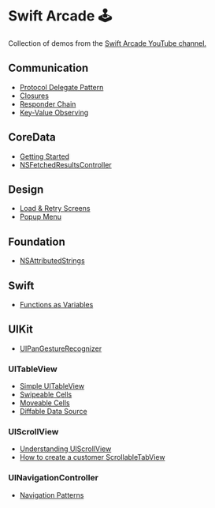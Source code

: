 # Swift Arcade 🕹

Collection of demos from the [Swift Arcade YouTube channel.](https://www.youtube.com/channel/UCxnCA5FBYRCFgIZWD0CKCVg?view_as=subscriber)

## Communication

- [Protocol Delegate Pattern](Communication/Protocol-Delegate.md)
- [Closures](Communication/Closures.md)
- [Responder Chain](Communication/Responder-Chain.md)
- [Key-Value Observing](Communication/KVO.md)

## CoreData

- [Getting Started](CoreData/1-GettingStarted.md)
- [NSFetchedResultsController](CoreData/2-NSFetchedResultsController.md)

## Design
- [Load & Retry Screens](https://github.com/jrasmusson/swift-arcade/blob/master/Design/LoadAndRetry/1-Load-And-Retry.md)
- [Popup Menu](https://github.com/jrasmusson/swift-arcade/tree/master/Design/PopupMenu)

## Foundation

- [NSAttributedStrings](https://github.com/jrasmusson/swift-arcade/blob/master/UIKIt/NSAttributedStrings/README.md)


## Swift

- [Functions as Variables](/Swift/Funcs-as-Variables/README.md)

## UIKit

- [UIPanGestureRecognizer](https://github.com/jrasmusson/swift-arcade/tree/master/UIKIt/UIPanGestureRecognizer)

### UITableView

- [Simple UITableView]()
- [Swipeable Cells](https://github.com/jrasmusson/swift-arcade/blob/master/UIKIt/SwipeableCells/README.md)
- [Moveable Cells](https://github.com/jrasmusson/swift-arcade/blob/master/UIKIt/MoveableCells/README.md)
- [Diffable Data Source](https://github.com/jrasmusson/swift-arcade/blob/master/UIKIt/DiffableDataSource/README.md)

### UIScrollView

- [Understanding UIScrollView](https://github.com/jrasmusson/swift-arcade/blob/master/UIKIt/UIScrollView/UnderstandingUIScrollView/README.md)
- [How to create a customer ScrollableTabView](https://github.com/jrasmusson/swift-arcade/blob/master/UIKIt/UIScrollView/CustomScrollTabView/README.md)

### UINavigationController

- [Navigation Patterns](https://github.com/jrasmusson/swift-arcade/blob/master/Misc/Navigation-Patterns.md)


